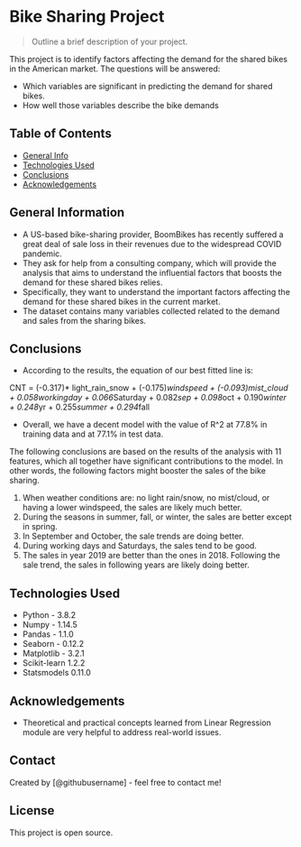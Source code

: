 # Bike Sharing Project
> Outline a brief description of your project.

This project is to identify factors affecting the demand for the shared bikes in the American market. The questions will be answered:

- Which variables are significant in predicting the demand for shared bikes.
- How well those variables describe the bike demands

## Table of Contents
* [General Info](#general-information)
* [Technologies Used](#technologies-used)
* [Conclusions](#conclusions)
* [Acknowledgements](#acknowledgements)

## General Information
- A US-based bike-sharing provider, BoomBikes has recently suffered a great deal of sale loss in their revenues due to the widespread COVID pandemic. 
- They ask for help from a consulting company, which will provide the analysis that aims to understand the influential factors that boosts the demand for these shared bikes relies.
- Specifically, they want to understand the important factors affecting the demand for these shared bikes in the current market.
- The dataset contains many variables collected related to the demand and sales from the sharing bikes. 

## Conclusions

- According to the results, the equation of our best fitted line is:

CNT = (-0.317)* light_rain_snow + (-0.175)*windspeed + (-0.093)*mist_cloud + 0.058*workingday + 0.066*Saturday + 0.082*sep + 0.098*oct + 0.190*winter + 0.248*yr + 0.255*summer + 0.294*fall 

- Overall, we have a decent model with the value of R^2 at 77.8% in training data and at 77.1% in test data.   

The following conclusions are based on the results of the analysis with 11 features, which all together have significant contributions to the model. In other words, the following factors might booster the sales of the bike sharing. 

1.	When weather conditions are: no light rain/snow, no mist/cloud, or having a lower windspeed, the sales are likely much better.
2.	During the seasons in summer, fall, or winter, the sales are better except in spring.
3.	In September and October, the sale trends are doing better. 
4.	During working days and Saturdays, the sales tend to be good. 
5.	The sales in year 2019 are better than the ones in 2018. Following the sale trend, the sales in following years are likely doing better.  

## Technologies Used
- Python - 3.8.2
- Numpy - 1.14.5
- Pandas - 1.1.0
- Seaborn - 0.12.2
- Matplotlib - 3.2.1
- Scikit-learn 1.2.2
- Statsmodels 0.11.0

## Acknowledgements
- Theoretical and practical concepts learned from Linear Regression module are very helpful to address real-world issues.

## Contact
Created by [@githubusername] - feel free to contact me!

## License
This project is open source.